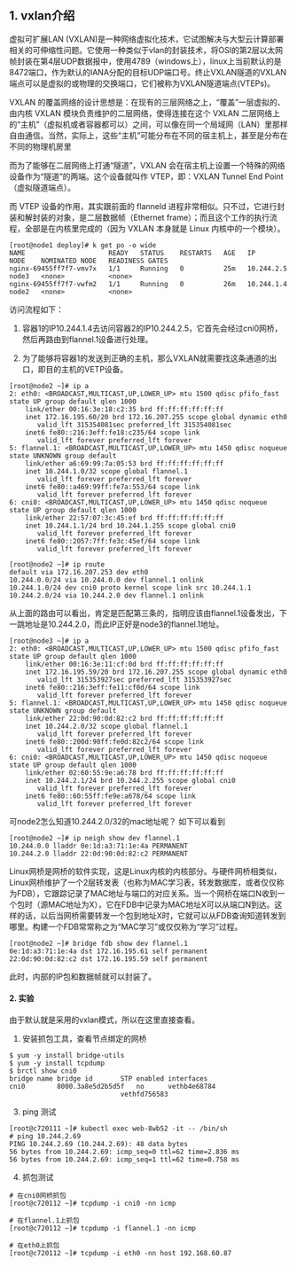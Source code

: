 ## 1. vxlan介绍

   虚拟可扩展LAN (VXLAN)是一种网络虚拟化技术，它试图解决与大型云计算部署相关的可伸缩性问题。它使用一种类似于vlan的封装技术，将OSI的第2层以太网帧封装在第4层UDP数据报中，使用4789（windows上），linux上当前默认的是8472端口，作为默认的IANA分配的目标UDP端口号。终止VXLAN隧道的VXLAN端点可以是虚拟的或物理的交换端口，它们被称为VXLAN隧道端点(VTEPs)。

VXLAN 的覆盖网络的设计思想是：在现有的三层网络之上，“覆盖”一层虚拟的、由内核 VXLAN 模块负责维护的二层网络，使得连接在这个 VXLAN 二层网络上的“主机”（虚拟机或者容器都可以）之间，可以像在同一个局域网（LAN）里那样自由通信。当然，实际上，这些“主机”可能分布在不同的宿主机上，甚至是分布在不同的物理机房里

而为了能够在二层网络上打通“隧道”，VXLAN 会在宿主机上设置一个特殊的网络设备作为“隧道”的两端。这个设备就叫作 VTEP，即：VXLAN Tunnel End Point（虚拟隧道端点）。

而 VTEP 设备的作用，其实跟前面的 flanneld 进程非常相似。只不过，它进行封装和解封装的对象，是二层数据帧（Ethernet frame）；而且这个工作的执行流程，全部是在内核里完成的（因为 VXLAN 本身就是 Linux 内核中的一个模块）。

```shell
[root@node1 deploy]# k get po -o wide
NAME                     READY   STATUS    RESTARTS   AGE   IP           NODE    NOMINATED NODE   READINESS GATES
nginx-69455ff7f7-vmv7x   1/1     Running   0          25m   10.244.2.5   node3   <none>           <none>
nginx-69455ff7f7-vwfm2   1/1     Running   0          26m   10.244.1.4   node2   <none>           <none>
```

访问流程如下：
1. 容器1的IP10.244.1.4去访问容器2的IP10.244.2.5，它首先会经过cni0网桥，然后再路由到flannel.1设备进行处理。

2. 为了能够将容器1的发送到正确的主机，那么VXLAN就需要找这条通道的出口，即目的主机的VETP设备。
```shell
[root@node2 ~]# ip a 
2: eth0: <BROADCAST,MULTICAST,UP,LOWER_UP> mtu 1500 qdisc pfifo_fast state UP group default qlen 1000
    link/ether 00:16:3e:18:c2:35 brd ff:ff:ff:ff:ff:ff
    inet 172.16.195.60/20 brd 172.16.207.255 scope global dynamic eth0
       valid_lft 315354081sec preferred_lft 315354081sec
    inet6 fe80::216:3eff:fe18:c235/64 scope link 
       valid_lft forever preferred_lft forever
5: flannel.1: <BROADCAST,MULTICAST,UP,LOWER_UP> mtu 1450 qdisc noqueue state UNKNOWN group default 
    link/ether a6:69:99:7a:05:53 brd ff:ff:ff:ff:ff:ff
    inet 10.244.1.0/32 scope global flannel.1
       valid_lft forever preferred_lft forever
    inet6 fe80::a469:99ff:fe7a:553/64 scope link 
       valid_lft forever preferred_lft forever
6: cni0: <BROADCAST,MULTICAST,UP,LOWER_UP> mtu 1450 qdisc noqueue state UP group default qlen 1000
    link/ether 22:57:07:3c:45:ef brd ff:ff:ff:ff:ff:ff
    inet 10.244.1.1/24 brd 10.244.1.255 scope global cni0
       valid_lft forever preferred_lft forever
    inet6 fe80::2057:7ff:fe3c:45ef/64 scope link 
       valid_lft forever preferred_lft forever
```
```shell
[root@node2 ~]# ip route 
default via 172.16.207.253 dev eth0 
10.244.0.0/24 via 10.244.0.0 dev flannel.1 onlink 
10.244.1.0/24 dev cni0 proto kernel scope link src 10.244.1.1 
10.244.2.0/24 via 10.244.2.0 dev flannel.1 onlink
```
从上面的路由可以看出，肯定是匹配第三条的，指明应该由flannel.1设备发出，下一跳地址是10.244.2.0，而此IP正好是node3的flannel.1地址。
```shell
[root@node3 ~]# ip a
2: eth0: <BROADCAST,MULTICAST,UP,LOWER_UP> mtu 1500 qdisc pfifo_fast state UP group default qlen 1000
    link/ether 00:16:3e:11:cf:0d brd ff:ff:ff:ff:ff:ff
    inet 172.16.195.59/20 brd 172.16.207.255 scope global dynamic eth0
       valid_lft 315353927sec preferred_lft 315353927sec
    inet6 fe80::216:3eff:fe11:cf0d/64 scope link 
       valid_lft forever preferred_lft forever
5: flannel.1: <BROADCAST,MULTICAST,UP,LOWER_UP> mtu 1450 qdisc noqueue state UNKNOWN group default 
    link/ether 22:0d:90:0d:82:c2 brd ff:ff:ff:ff:ff:ff
    inet 10.244.2.0/32 scope global flannel.1
       valid_lft forever preferred_lft forever
    inet6 fe80::200d:90ff:fe0d:82c2/64 scope link 
       valid_lft forever preferred_lft forever
6: cni0: <BROADCAST,MULTICAST,UP,LOWER_UP> mtu 1450 qdisc noqueue state UP group default qlen 1000
    link/ether 02:60:55:9e:a6:78 brd ff:ff:ff:ff:ff:ff
    inet 10.244.2.1/24 brd 10.244.2.255 scope global cni0
       valid_lft forever preferred_lft forever
    inet6 fe80::60:55ff:fe9e:a678/64 scope link 
       valid_lft forever preferred_lft forever
```
可node2怎么知道10.244.2.0/32的mac地址呢？
如下可以看到
```shell
[root@node2 ~]# ip neigh show dev flannel.1
10.244.0.0 lladdr 0e:1d:a3:71:1e:4a PERMANENT
10.244.2.0 lladdr 22:0d:90:0d:82:c2 PERMANENT
```
Linux网桥是网桥的软件实现，这是Linux内核的内核部分。与硬件网桥相类似，Linux网桥维护了一个2层转发表（也称为MAC学习表，转发数据库，或者仅仅称为FDB），它跟踪记录了MAC地址与端口的对应关系。当一个网桥在端口N收到一个包时（源MAC地址为X），它在FDB中记录为MAC地址X可以从端口N到达。这样的话，以后当网桥需要转发一个包到地址X时，它就可以从FDB查询知道转发到哪里。构建一个FDB常常称之为“MAC学习”或仅仅称为“学习”过程。
```shell
[root@node2 ~]# bridge fdb show dev flannel.1
0e:1d:a3:71:1e:4a dst 172.16.195.61 self permanent
22:0d:90:0d:82:c2 dst 172.16.195.59 self permanent
```

此时，内部的IP包和数据帧就可以封装了。



#### 2. 实验
由于默认就是采用的vxlan模式，所以在这里直接查看。


1. 安装抓包工具，查看节点绑定的网桥

```shell
$ yum -y install bridge-utils
$ yum -y install tcpdump
$ brctl show cni0
bridge name	bridge id		STP enabled	interfaces
cni0		8000.3a8e5d2b5d5f	no		vethb4e68784
							vethfd756583
```

3. ping 测试

```shell
[root@c720111 ~]# kubectl exec web-8wb52 -it -- /bin/sh
# ping 10.244.2.69
PING 10.244.2.69 (10.244.2.69): 48 data bytes
56 bytes from 10.244.2.69: icmp_seq=0 ttl=62 time=2.836 ms
56 bytes from 10.244.2.69: icmp_seq=1 ttl=62 time=0.758 ms
```

4. 抓包测试

```shell
# 在cni0网桥抓包
[root@c720112 ~]# tcpdump -i cni0 -nn icmp

# 在flannel.1上抓包
[root@c720112 ~]# tcpdump -i flannel.1 -nn icmp

# 在eth0上抓包
[root@c720112 ~]# tcpdump -i eth0 -nn host 192.168.60.87
```
